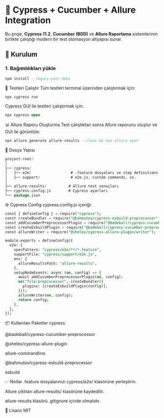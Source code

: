 # 🧪 Cypress + Cucumber + Allure Integration

Bu proje, **Cypress 11.2**, **Cucumber (BDD)** ve **Allure Raporlama** sistemlerinin birlikte çalıştığı modern bir test otomasyon altyapısı sunar.

## 🔧 Kurulum

### 1. Bağımlılıkları yükle

```sql
npm install --legacy-peer-deps
```

🚀 Testleri Çalıştır
Tüm testleri terminal üzerinden çalıştırmak için:
```sql
npx cypress run
```

Cypress GUI ile testleri çalıştırmak için:
```sql
npx cypress open
```
📊 Allure Raporu Oluşturma
Test çalıştıktan sonra Allure raporunu oluştur ve GUI ile görüntüle:
```sql
npx allure generate allure-results --clean && npx allure open
```

📁 Dosya Yapısı
```sql
project-root/
│
├── cypress/
│   ├── e2e/                  # .feature dosyaları ve step definitions
│   ├── support/              # e2e.js, custom commands, vs.
│
├── allure-results/          # Allure test sonuçları
├── cypress.config.js        # Cypress ayarları
└── package.json
```

⚙️ Cypress Config
cypress.config.js içeriği:

```sql
const { defineConfig } = require("cypress");
const createBundler = require("@bahmutov/cypress-esbuild-preprocessor");
const addCucumberPreprocessorPlugin = require("@badeball/cypress-cucumber-preprocessor").addCucumberPreprocessorPlugin;
const createEsbuildPlugin = require("@badeball/cypress-cucumber-preprocessor/esbuild").createEsbuildPlugin;
const allureWriter = require("@shelex/cypress-allure-plugin/writer");

module.exports = defineConfig({
  e2e: {
    specPattern: "cypress/e2e/**/*.feature",
    supportFile: "cypress/support/e2e.js",
    env: {
      allureResultsPath: "allure-results",
    },
    setupNodeEvents: async (on, config) => {
      await addCucumberPreprocessorPlugin(on, config);
      on("file:preprocessor", createBundler({
        plugins: [createEsbuildPlugin(config)],
      }));
      allureWriter(on, config);
      return config;
    },
  },
});
```

📦 Kullanılan Paketler
cypress

@badeball/cypress-cucumber-preprocessor

@shelex/cypress-allure-plugin

allure-commandline

@bahmutov/cypress-esbuild-preprocessor

esbuild

✅ Notlar
.feature dosyalarınızı cypress/e2e/ klasörüne yerleştirin.

Allure çıktıları allure-results/ klasörüne kaydedilir.

allure-results klasörü .gitignore içinde olmalıdır.

📃 Lisans
MIT





